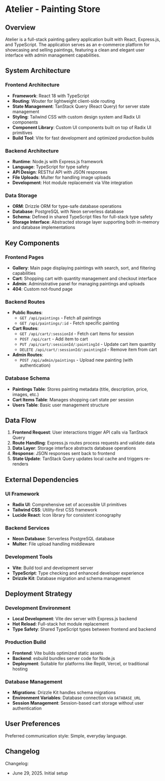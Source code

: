 # Atelier - Painting Store

## Overview

Atelier is a full-stack painting gallery application built with React, Express.js, and TypeScript. The application serves as an e-commerce platform for showcasing and selling paintings, featuring a clean and elegant user interface with admin management capabilities.

## System Architecture

### Frontend Architecture
- **Framework**: React 18 with TypeScript
- **Routing**: Wouter for lightweight client-side routing
- **State Management**: TanStack Query (React Query) for server state management
- **Styling**: Tailwind CSS with custom design system and Radix UI components
- **Component Library**: Custom UI components built on top of Radix UI primitives
- **Build Tool**: Vite for fast development and optimized production builds

### Backend Architecture
- **Runtime**: Node.js with Express.js framework
- **Language**: TypeScript for type safety
- **API Design**: RESTful API with JSON responses
- **File Uploads**: Multer for handling image uploads
- **Development**: Hot module replacement via Vite integration

### Data Storage
- **ORM**: Drizzle ORM for type-safe database operations
- **Database**: PostgreSQL with Neon serverless database
- **Schema**: Defined in shared TypeScript files for full-stack type safety
- **Storage Interface**: Abstracted storage layer supporting both in-memory and database implementations

## Key Components

### Frontend Pages
- **Gallery**: Main page displaying paintings with search, sort, and filtering capabilities
- **Cart**: Shopping cart with quantity management and checkout interface
- **Admin**: Administrative panel for managing paintings and uploads
- **404**: Custom not-found page

### Backend Routes
- **Public Routes**:
  - `GET /api/paintings` - Fetch all paintings
  - `GET /api/paintings/:id` - Fetch specific painting
- **Cart Routes**:
  - `GET /api/cart/:sessionId` - Fetch cart items for session
  - `POST /api/cart` - Add item to cart
  - `PUT /api/cart/:sessionId/:paintingId` - Update cart item quantity
  - `DELETE /api/cart/:sessionId/:paintingId` - Remove item from cart
- **Admin Routes**:
  - `POST /api/admin/paintings` - Upload new painting (with authentication)

### Database Schema
- **Paintings Table**: Stores painting metadata (title, description, price, images, etc.)
- **Cart Items Table**: Manages shopping cart state per session
- **Users Table**: Basic user management structure

## Data Flow

1. **Frontend Request**: User interactions trigger API calls via TanStack Query
2. **Route Handling**: Express.js routes process requests and validate data
3. **Data Layer**: Storage interface abstracts database operations
4. **Response**: JSON responses sent back to frontend
5. **State Update**: TanStack Query updates local cache and triggers re-renders

## External Dependencies

### UI Framework
- **Radix UI**: Comprehensive set of accessible UI primitives
- **Tailwind CSS**: Utility-first CSS framework
- **Lucide React**: Icon library for consistent iconography

### Backend Services
- **Neon Database**: Serverless PostgreSQL database
- **Multer**: File upload handling middleware

### Development Tools
- **Vite**: Build tool and development server
- **TypeScript**: Type checking and enhanced developer experience
- **Drizzle Kit**: Database migration and schema management

## Deployment Strategy

### Development Environment
- **Local Development**: Vite dev server with Express.js backend
- **Hot Reload**: Full-stack hot module replacement
- **Type Safety**: Shared TypeScript types between frontend and backend

### Production Build
- **Frontend**: Vite builds optimized static assets
- **Backend**: esbuild bundles server code for Node.js
- **Deployment**: Suitable for platforms like Replit, Vercel, or traditional hosting

### Database Management
- **Migrations**: Drizzle Kit handles schema migrations
- **Environment Variables**: Database connection via `DATABASE_URL`
- **Session Management**: Session-based cart storage without user authentication

## User Preferences

Preferred communication style: Simple, everyday language.

## Changelog

Changelog:
- June 29, 2025. Initial setup